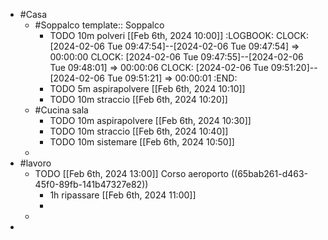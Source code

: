 - #Casa
	- #Soppalco
	  template:: Soppalco
		- TODO  10m polveri [[Feb 6th, 2024 10:00]]
		  :LOGBOOK:
		  CLOCK: [2024-02-06 Tue 09:47:54]--[2024-02-06 Tue 09:47:54] =>  00:00:00
		  CLOCK: [2024-02-06 Tue 09:47:55]--[2024-02-06 Tue 09:48:01] =>  00:00:06
		  CLOCK: [2024-02-06 Tue 09:51:20]--[2024-02-06 Tue 09:51:21] =>  00:00:01
		  :END:
		- TODO 5m aspirapolvere  [[Feb 6th, 2024 10:10]]
		- TODO 10m straccio  [[Feb 6th, 2024 10:20]]
	- #Cucina sala
		- TODO  10m aspirapolvere  [[Feb 6th, 2024 10:30]]
		- TODO 10m straccio  [[Feb 6th, 2024 10:40]]
		- TODO 10m sistemare  [[Feb 6th, 2024 10:50]]
	-
- #lavoro
	- TODO  [[Feb 6th, 2024 13:00]] Corso aeroporto ((65bab261-d463-45f0-89fb-141b47327e82))
		- 1h ripassare  [[Feb 6th, 2024 11:00]]
		-
	-
-